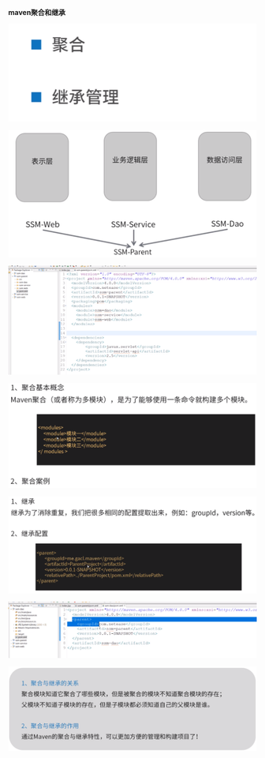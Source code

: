 **maven聚合和继承**



![](目录.png)



![](图示.png)



![](示例1.png)



![](聚合.png)



![](继承.png)



![](示例2.png)



![](总结.png)

